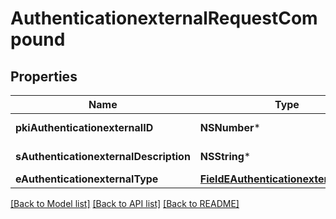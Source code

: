 # AuthenticationexternalRequestCompound

## Properties
Name | Type | Description | Notes
------------ | ------------- | ------------- | -------------
**pkiAuthenticationexternalID** | **NSNumber*** | The unique ID of the Authenticationexternal | [optional] 
**sAuthenticationexternalDescription** | **NSString*** | The description of the Authenticationexternal | 
**eAuthenticationexternalType** | [**FieldEAuthenticationexternalType***](FieldEAuthenticationexternalType.md) |  | 

[[Back to Model list]](../README.md#documentation-for-models) [[Back to API list]](../README.md#documentation-for-api-endpoints) [[Back to README]](../README.md)


